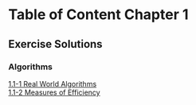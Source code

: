 # Table of Content Chapter 1

## Exercise Solutions

### Algorithms

[1.1-1 Real World Algorithms](clrs-exercise-01-01-01.md)  
[1.1-2 Measures of Efficiency](clrs-exercise-01-01-02.md)  
